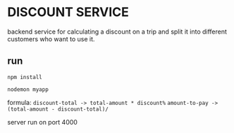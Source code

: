 # DISCOUNT SERVICE
backend service for calculating a discount on a trip and split it into different customers who want to use it.

## run

```npm install```

```nodemon myapp```

formula: 
```discount-total -> total-amount * discount%```
```amount-to-pay -> (total-amount - discount-total)/```

server run on port 4000
